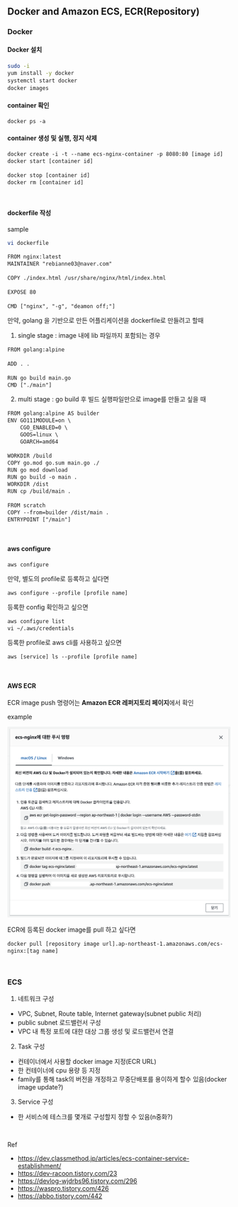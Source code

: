 ## Docker and Amazon ECS, ECR(Repository)

### Docker
#### Docker 설치
```bash
sudo -i
yum install -y docker
systemctl start docker
docker images
```
#### container 확인
```
docker ps -a
```
#### container 생성 및 실행, 정지 삭제
```
docker create -i -t --name ecs-nginx-container -p 8080:80 [image id]
docker start [container id]

docker stop [container id]
docker rm [container id]
```

<br>

#### dockerfile 작성
sample
```bash
vi dockerfile
```
```
FROM nginx:latest
MAINTAINER "rebianne03@naver.com"

COPY ./index.html /usr/share/nginx/html/index.html

EXPOSE 80

CMD ["nginx", "-g", "deamon off;"]
```
만약, golang 을 기반으로 만든 어플리케이션을 dockerfile로 만들려고 할때
1. single stage : image 내에 lib 파일까지 포함되는 경우
```
FROM golang:alpine

ADD . . 

RUN go build main.go
CMD ["./main"]
```
2. multi stage : go build 후 빌드 실행파일만으로 image를 만들고 싶을 때
```
FROM golang:alpine AS builder
ENV GO111MODULE=on \
    CGO_ENABLED=0 \
    GOOS=linux \
    GOARCH=amd64

WORKDIR /build
COPY go.mod go.sum main.go ./
RUN go mod download
RUN go build -o main .
WORKDIR /dist
RUN cp /build/main .

FROM scratch
COPY --from=builder /dist/main .
ENTRYPOINT ["/main"]
```

<br>

#### aws configure
```
aws configure
```
만약, 별도의 profile로 등록하고 싶다면
```
aws configure --profile [profile name]
```
등록한 config 확인하고 싶으면
```
aws configure list
vi ~/.aws/credentials
```
등록한 profile로 aws cli를 사용하고 싶으면
```
aws [service] ls --profile [profile name]
```
<br>

#### AWS ECR
ECR image push 명령어는 <strong>Amazon ECR 레퍼지토리 페이지</strong>에서 확인

example
<p><img src="image/ecr/2023-06-27 ecr.png"/></p>

ECR에 등록된 docker image를 pull 하고 싶다면
```
docker pull [repository image url].ap-northeast-1.amazonaws.com/ecs-nginx:[tag name]
```

<br>


### ECS
1. 네트워크 구성
- VPC, Subnet, Route table, Internet gateway(subnet public 처리)
- public subnet 로드밸런서 구성
- VPC 내 특정 포트에 대한 대상 그룹 생성 및 로드밸런서 연결
2. Task 구성
- 컨테이너에서 사용할 docker image 지정(ECR URL)
- 한 컨테이너에 cpu 용량 등 지정
- family를 통해 task의 버전을 개정하고 무중단배포를 용이하게 할수 있음(docker image update?)
3. Service 구성
- 한 서비스에 테스크를 몇개로 구성할지 정할 수 있음(n중화?)

<br>

Ref
- https://dev.classmethod.jp/articles/ecs-container-service-establishment/
- https://dev-racoon.tistory.com/23
- https://devlog-wjdrbs96.tistory.com/296
- https://waspro.tistory.com/426
- https://abbo.tistory.com/442
